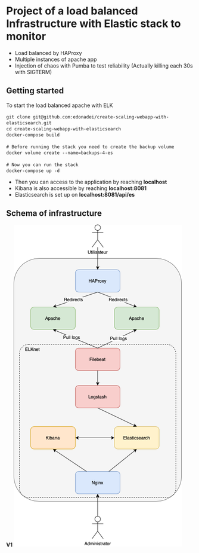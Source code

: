# Project of a load balanced Infrastructure with Elastic stack to monitor

- Load balanced by HAProxy
- Multiple instances of apache app
- Injection of chaos with Pumba to test reliability (Actually killing each 30s with SIGTERM)

## Getting started
To start the load balanced apache with ELK
```
git clone git@github.com:edonadei/create-scaling-webapp-with-elasticsearch.git
cd create-scaling-webapp-with-elasticsearch
docker-compose build

# Before running the stack you need to create the backup volume
docker volume create --name=backups-4-es

# Now you can run the stack
docker-compose up -d
```

- Then you can access to the application by reaching **localhost**
- Kibana is also accessible by reaching **localhost:8081**
- Elasticsearch is set up on **localhost:8081/api/es**

## Schema of infrastructure
**V1**
![Schema](schema_infra.png)
